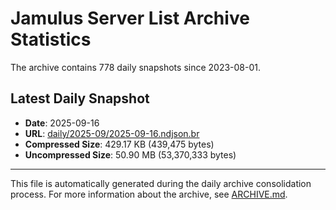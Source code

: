 # Jamulus Server List Archive Statistics

The archive contains 778 daily snapshots since 2023-08-01.

## Latest Daily Snapshot

- **Date**: 2025-09-16
- **URL**: [daily/2025-09/2025-09-16.ndjson.br](https://jamulus-archive.ap-south-1.linodeobjects.com/main/daily/2025-09/2025-09-16.ndjson.br)
- **Compressed Size**: 429.17 KB (439,475 bytes)
- **Uncompressed Size**: 50.90 MB (53,370,333 bytes)

---

This file is automatically generated during the daily archive consolidation process.
For more information about the archive, see [ARCHIVE.md](ARCHIVE.md).
